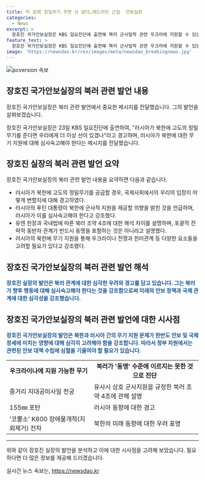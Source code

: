 ```yaml
---
title: 러 北에 정밀무기 주면 선 없다…레드라인 근접  안보실장
categories:
  - News
excerpt: >
  장호진 국가안보실장은 KBS 일요진단에 출연해 북러 군사밀착 관련 우크라에 지원할 수 있는 무기와 관련해 북러가 동맹 수준에 이르지는 못했으며, 러시아 측이 심사숙고해야 한다고 경고했다. 또한, 프리고진의 파트너가 되기에는 부적절하다며 북한에 지원해주면 레버리지로 삼아 러시아에 영향을 미칠 것이라고 지적했다. 최근 중국의 북러 밀착에 대한 움직임과 일본의 북한과의 접촉 소식에 대해서도 언급했다.
feature_text: >
  장호진 국가안보실장은 KBS 일요진단에 출연해 북러 군사밀착 관련 우크라에 지원할 수 있는 무기와 관련해 북러가 동맹 수준에 이르지는 못했으며, 러시아 측이 심사숙고해야 한다고 경고했다. 또한, 프리고진의 파트너가 되기에는 부적절하다며 북한에 지원해주면 레버리지로 삼아 러시아에 영향을 미칠 것이라고 지적했다. 최근 중국의 북러 밀착에 대한 움직임과 일본의 북한과의 접촉 소식에 대해서도 언급했다.
image: 'https://newsdao.kr/res/images/meta/newsdao_breakingnews.jpg'
---
```


<p><img src="https://newsdao.kr/res/images/meta/newsdao_breakingnews.jpg" alt="pcversion 속보" /></p>

<h2 data-ke-size="size26">장호진 국가안보실장의 북러 관련 발언 내용</h2>

<p>장호진 국가안보실장은 북러 관련 발언에서 중요한 메시지를 전달했습니다. 그의 발언을 살펴보겠습니다.</p>

<p data-ke-size="size16">장호진 국가안보실장은 23일 KBS 일요진단에 출연하여, "러시아가 북한에 고도의 정밀무기를 준다면 우리에게 더 이상 선이 있겠나"라고 경고하며, 러시아가 북한에 대한 무기 지원에 대해 심사숙고해야 한다는 메시지를 전달했습니다.</p>

<h2 data-ke-size="size26">장호진 실장의 북러 관련 발언 요약</h2>

<p>장호진 국가안보실장의 북러 관련 발언 내용을 요약하면 다음과 같습니다.</p>

<ul>
    <li>러시아가 북한에 고도의 정밀무기를 공급할 경우, 국제사회에서의 우리의 입장이 어떻게 변할지에 대해 경고하였다.</li>
    <li>러시아의 푸틴 대통령이 북한에 군사적 지원을 제공할 의향을 밝힌 것을 언급하며, 러시아가 이를 심사숙고해야 한다고 강조했다.</li>
    <li>유엔 헌장과 국내법에 따른 북러 조약 4조에 대한 해석 차이를 설명하며, 포괄적 전략적 동반자 관계가 반드시 동맹을 포함하는 것은 아니라고 설명했다.</li>
    <li>러시아의 북한에 무기 지원을 통해 우크라이나 전쟁과 한러관계 등 다양한 요소들을 고려할 필요가 있다고 강조했다.</li>
</ul>

<h2 data-ke-size="size26">장호진 국가안보실장의 북러 관련 발언 해석</h2>

<p><b><span style="color: #1a5490;">장호진 실장의 발언은 북러 관계에 대한 심각한 우려와 경고를 담고 있습니다. 그는 북러가 향후 행동에 대해 심사숙고해야 한다는 것을 강조함으로써 미래의 안보 정책과 국제 관계에 대한 심각성을 강조했습니다.</span></b></p>

<h2 data-ke-size="size26">장호진 국가안보실장의 북러 관련 발언에 대한 시사점</h2>

<p><b><span style="color: #1a5490;">장호진 국가안보실장의 발언은 북한과 러시아 간의 무기 지원 문제가 한반도 안보 및 국제정세에 미치는 영향에 대해 심각히 고려해야 함을 강조합니다. 따라서 정부 차원에서는 관련된 안보 대책 수립에 심혈을 기울여야 할 필요가 있습니다.</span></b></p>

<table>
    <tr>
        <td style="text-align: center; height: 17px;"><b>우크라이나에 지원 가능한 무기</b></td>
        <td style="text-align: center; height: 17px;"><b>북러가 '동맹' 수준에 이르지는 못한 것으로 진단</b></td>
    </tr>
    <tr>
        <td>중거리 지대공미사일 천궁</td>
        <td>유사시 상호 군사지원을 규정한 북러 조약 4조에 관해 설명</td>
    </tr>
    <tr>
        <td>155㎜ 포탄</td>
        <td>러시아 동향에 대한 경고</td>
    </tr>
    <tr>
        <td>'코뿔소' K600 장애물개척(지뢰제거) 전차</td>
        <td>북한의 미래 동향에 대한 우려 표명</td>
    </tr>
</table>

<hr>

<p>위와 같이 장호진 실장의 발언을 분석하고 이에 대한 시사점을 고려해 보았습니다. 필요하다면 더 많은 정보를 제공해 드리겠습니다.</p>
실시간 뉴스 속보는, <a href="https://newsdao.kr" rel="dofollow">https://newsdao.kr</a>


